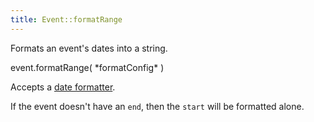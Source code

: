 ```yaml
---
title: Event::formatRange
---
```


Formats an event's dates into a string.

<div class='spec' markdown='1'>
event.formatRange( *formatConfig* )
</div>

Accepts a [date formatter](date-formatting).

If the event doesn't have an `end`, then the `start` will be formatted alone.
